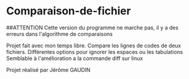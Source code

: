 # Comparaison-de-fichier


##ATTENTION
Cette version du programme ne marche pas, il y a des erreurs dans l'algorithme de comparaisons

Projet fait avec mon temps libre. Compare les lignes de codes de deux fichiers.
Différentes options pour ignorer les espaces ou les tabulations
Semblable à l'amélioration a la commande diff sur linux

Projet réalisé par Jérôme GAUDIN
